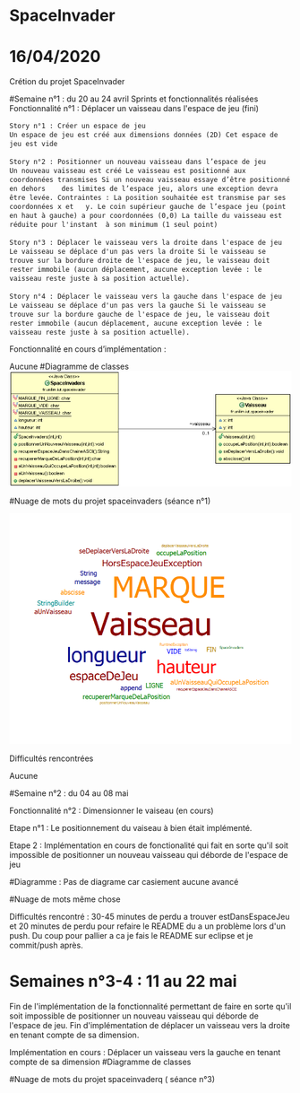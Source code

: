 # SpaceInvader
# 16/04/2020
Crétion du projet SpaceInvader

#Semaine n°1 : du 20 au 24 avril
Sprints et fonctionnalités réalisées
Fonctionnalité n°1 : Déplacer un vaisseau dans l'espace de jeu (fini)

    Story n°1 : Créer un espace de jeu
    Un espace de jeu est créé aux dimensions données (2D) Cet espace de jeu est vide

    Story n°2 : Positionner un nouveau vaisseau dans l’espace de jeu
    Un nouveau vaisseau est créé Le vaisseau est positionné aux coordonnées transmises Si un nouveau vaisseau essaye d’être positionné en dehors  	des limites de l’espace jeu, alors une exception devra être levée. Contraintes : La position souhaitée est transmise par ses coordonnées x et 	y. Le coin supérieur gauche de l’espace jeu (point en haut à gauche) a pour coordonnées (0,0) La taille du vaisseau est réduite pour l'instant 	à son minimum (1 seul point)

    Story n°3 : Déplacer le vaisseau vers la droite dans l'espace de jeu
    Le vaisseau se déplace d'un pas vers la droite Si le vaisseau se trouve sur la bordure droite de l'espace de jeu, le vaisseau doit rester immobile (aucun déplacement, aucune exception levée : le vaisseau reste juste à sa position actuelle).

    Story n°4 : Déplacer le vaisseau vers la gauche dans l'espace de jeu
    Le vaisseau se déplace d'un pas vers la gauche Si le vaisseau se trouve sur la bordure gauche de l'espace de jeu, le vaisseau doit rester immobile (aucun déplacement, aucune exception levée : le vaisseau reste juste à sa position actuelle).

Fonctionnalité en cours d’implémentation :

Aucune
#Diagramme de classes
![Diagrammes de classes de la semaine 1](images/Diagramme_de_classe_S1.gif)


#Nuage de mots du projet spaceinvaders (séance n°1)

![Nuage de mots de la semaine1](images/nuage_de_mots_S1.PNG)


Difficultés rencontrées

Aucune

#Semaine n°2 : du 04 au 08 mai

Fonctionnalité n°2 : Dimensionner le vaiseau (en cours)

Etape n°1	: Le positionnement du vaiseau à bien était implémenté.

Etape 2 : Implémentation en cours de fonctionalité qui fait en sorte qu'il soit impossible de positionner un nouveau vaisseau qui déborde de l'espace de jeu 

#Diagramme :
Pas de diagrame car casiement aucune avancé

#Nuage de mots 
même chose

Difficultés rencontré :
30-45 minutes de perdu a trouver estDansEspaceJeu et 20 minutes de perdu pour refaire le README du a un problème lors d'un push.
Du coup pour pallier a ca je fais le README sur eclipse et je commit/push après.

# Semaines n°3-4 : 11 au 22 mai

Fin de l'implémentation de la fonctionnalité permettant de faire en sorte qu'il soit impossible de positionner un nouveau vaisseau qui déborde de l'espace de jeu.
Fin d'implémentation de déplacer un vaisseau vers la droite en tenant compte de sa dimension.

Implémentation en cours : Déplacer un vaisseau vers la gauche en tenant compte de sa dimension 
#Diagramme de classes


#Nuage de mots du projet spaceinvaderq ( séance n°3)


